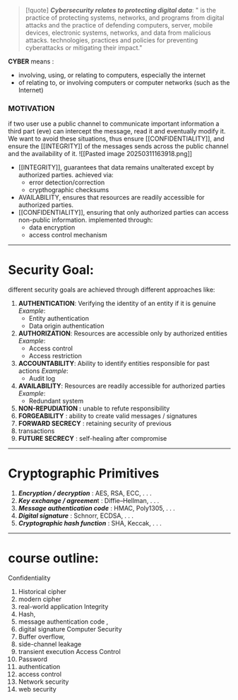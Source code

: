 > [!quote]
> ***Cybersecurity relates to protecting digital data***: "
> is the practice of protecting systems, networks, and programs from digital attacks and the practice of defending computers, server, mobile devices, electronic systems, networks, and data from malicious attacks. technologies, practices and policies for preventing cyberattacks or mitigating their impact."

**CYBER** means :
- involving, using, or relating to computers, especially the internet
- of relating to, or involving computers or computer networks (such as the Internet)
### MOTIVATION
if two user use a public channel to communicate important information a third part (eve) can intercept the message, read it and eventually modify it. We want to avoid these situations, thus ensure [[CONFIDENTIALITY]], and ensure the [[INTEGRITY]] of the messages sends across the public channel and the availability of it.
![[Pasted image 20250311163918.png]]
* [[INTEGRITY]], guarantees that data remains unalterated except by authorized parties. achieved via:
	* error detection/correction
	* crypthographic checksums
* AVAILABILITY, ensures that resources are readily accessible for authorized parties.
* [[CONFIDENTIALITY]], ensuring that only authorized parties can access non-public information. implemented through:
	* data encryption
	* access control mechanism
--- 
# Security Goal:
different security goals are achieved through different approaches like:
1. **AUTHENTICATION**: Verifying the identity of an entity if it is genuine 
	*Example*: 
	- Entity authentication 
	- Data origin authentication
2. **AUTHORIZATION**: Resources are accessible only by authorized entities 
	*Example*: 
	* Access control 
	* Access restriction
3. **ACCOUNTABILITY**: Ability to identify entities responsible for past actions 
	*Example*: 
	* Audit log
4. **AVAILABILITY**: Resources are readily accessible for authorized parties 
	*Example*:
	* Redundant system
5. **NON-REPUDIATION :** unable to refute responsibility 
6. **FORGEABILITY** : ability to create valid messages / signatures 
7. **FORWARD SECRECY** : retaining security of previous 
8. transactions 
9. **FUTURE SECRECY** : self-healing after compromise
---
# Cryptographic Primitives
1. ***Encryption / decryption*** : AES, RSA, ECC, . . .
2. ***Key exchange / agreemen***t : Diffie–Hellman, . . . 
3. ***Message authentication code*** : HMAC, Poly1305, . . . 
4. ***Digital signature*** : Schnorr, ECDSA, . . .
5. ***Cryptographic hash function*** : SHA, Keccak, . . .

---
# course outline:
Confidentiality 
1. Historical cipher  
2. modern cipher 
3. real-world application 
Integrity 
4. Hash, 
5. message authentication code , 
6. digital signature 
Computer Security 
7. Buffer overflow, 
8. side-channel leakage
9. transient execution 
Access Control 
10. Password 
11. authentication 
12. access control 
13. Network security  
14. web security 